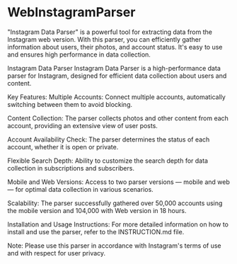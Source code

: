 # WebInstagramParser
"Instagram Data Parser" is a powerful tool for extracting data from the Instagram web version. With this parser, you can efficiently gather information about users, their photos, and account status. It's easy to use and ensures high performance in data collection.


Instagram Data Parser
Instagram Data Parser is a high-performance data parser for Instagram, designed for efficient data collection about users and content.

Key Features:
  Multiple Accounts:
    Connect multiple accounts, automatically switching between them to avoid blocking.

  Content Collection:
    The parser collects photos and other content from each account, providing an extensive view of user posts.

  Account Availability Check:
    The parser determines the status of each account, whether it is open or private.

  Flexible Search Depth:
    Ability to customize the search depth for data collection in subscriptions and subscribers.

  Mobile and Web Versions:
    Access to two parser versions — mobile and web — for optimal data collection in various scenarios.

Scalability:
  The parser successfully gathered over 50,000 accounts using the mobile version and 104,000 with Web version in 18 hours.

Installation and Usage Instructions:
For more detailed information on how to install and use the parser, refer to the INSTRUCTION.md file.

Note: Please use this parser in accordance with Instagram's terms of use and with respect for user privacy.
